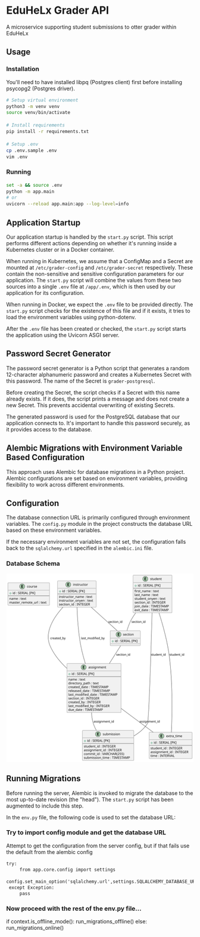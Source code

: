 # EduHeLx Grader API
A microservice supporting student submissions to otter grader within EduHeLx



## Usage

### Installation
You'll need to have installed libpq (Postgres client) first before installing psycopg2 (Postgres driver).
```bash
# Setup virtual environment
python3 -m venv venv
source venv/bin/activate

# Install requirements
pip install -r requirements.txt

# Setup .env
cp .env.sample .env
vim .env
```

### Running
```bash
set -a && source .env
python -m app.main
# or
uvicorn --reload app.main:app --log-level=info
```

## Application Startup

Our application startup is handled by the `start.py` script. This script performs
different actions depending on whether it's running inside a Kubernetes cluster
or in a Docker container.

When running in Kubernetes, we assume that a ConfigMap and a Secret are mounted
at `/etc/grader-config` and `/etc/grader-secret` respectively. These contain the
non-sensitive and sensitive configuration parameters for our application.
The `start.py` script will combine the values from these two sources into a
single `.env` file at `/app/.env`, which is then used by our application for its
configuration.

When running in Docker, we expect the `.env` file to be provided directly.
The `start.py` script checks for the existence of this file and if it 
exists, it tries to load the environment variables using python-dotenv.

After the `.env` file has been created or checked, the `start.py` script starts
the application using the Uvicorn ASGI server.

## Password Secret Generator

The password secret generator is a Python script that generates a random
12-character alphanumeric password and creates a Kubernetes Secret with this
password. The name of the Secret is `grader-postgresql`.

Before creating the Secret, the script checks if a Secret with this name already
exists. If it does, the script prints a message and does not create a new Secret.
This prevents accidental overwriting of existing Secrets.

The generated password is used for the PostgreSQL database that our application
connects to. It's important to handle this password securely, as it provides
access to the database.

## Alembic Migrations with Environment Variable Based Configuration

This approach uses Alembic for database migrations in a Python project. Alembic
configurations are set based on environment variables, providing flexibility to
work across different environments.

## Configuration

The database connection URL is primarily configured through environment
variables. The `config.py` module in the project constructs the database URL
based on these environment variables.

If the necessary environment variables are not set, the configuration falls back
to the `sqlalchemy.url` specified in the `alembic.ini` file.

### Database Schema

<img src="/resources/DatabaseDesign.svg" >

## Running Migrations

Before running the server, Alembic is invoked to migrate the database to the
most up-to-date revision (the "head"). The `start.py` script has been augmented
to include this step.

In the `env.py` file, the following code is used to set the database URL:

### Try to import config module and get the database URL

Attempt to get the configuration from the server config, but if that fails
use the default from the alembic config

    try:
         from app.core.config import settings
         config.set_main_option('sqlalchemy.url',settings.SQLALCHEMY_DATABASE_URI)
     except Exception:
         pass

### Now proceed with the rest of the env.py file...

if context.is_offline_mode():
    run_migrations_offline()
else:
    run_migrations_online()
